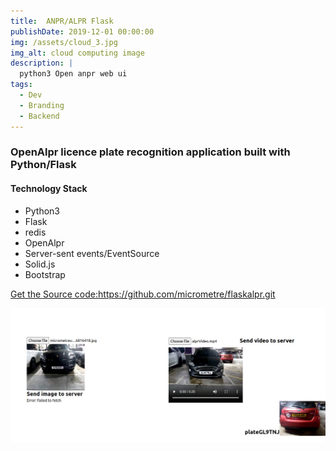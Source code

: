 ```yaml
---
title:  ANPR/ALPR Flask
publishDate: 2019-12-01 00:00:00
img: /assets/cloud_3.jpg
img_alt: cloud computing image
description: |
  python3 Open anpr web ui
tags:
  - Dev
  - Branding
  - Backend
---
```

### OpenAlpr licence plate recognition application built with Python/Flask 


#### Technology Stack
* Python3
* Flask
* redis
* OpenAlpr
* Server-sent events/EventSource
* Solid.js
* Bootstrap



<a href="https://github.com/micrometre/pyalpr.git" target="_blank">Get the Source code:https://github.com/micrometre/flaskalpr.git</a>




![Alt text](/public/assets/demo1.png "Title")
